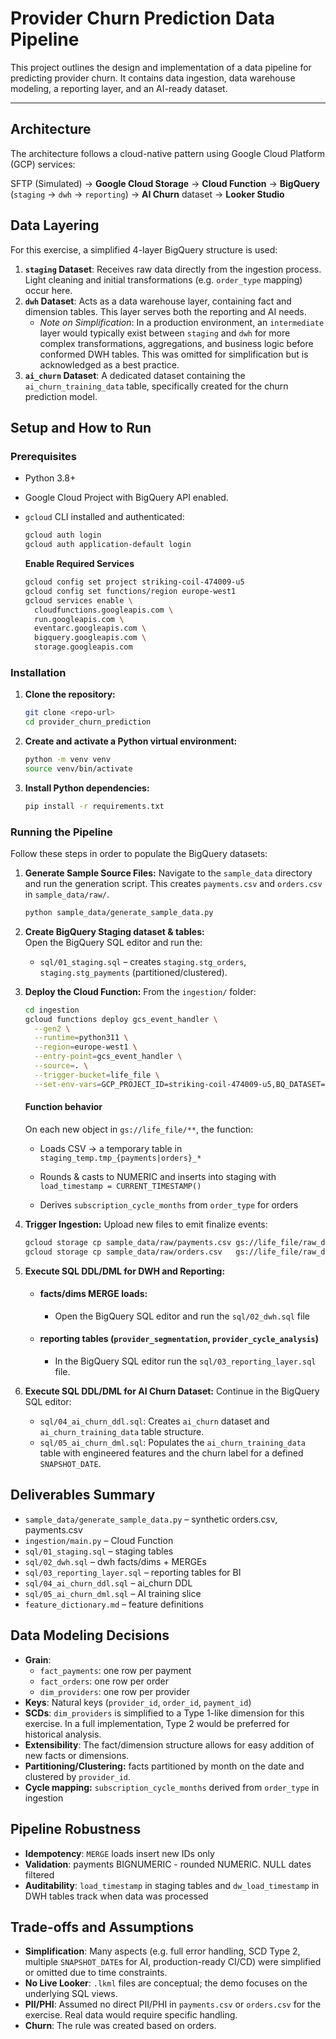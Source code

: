 # Provider Churn Prediction Data Pipeline

This project outlines the design and implementation of a data pipeline for predicting provider churn. It contains data ingestion, data warehouse modeling, a reporting layer, and an AI-ready dataset.

---

## Architecture

The architecture follows a cloud-native pattern using Google Cloud Platform (GCP) services:

SFTP (Simulated) → **Google Cloud Storage** → **Cloud Function** → **BigQuery** (`staging` → `dwh` → `reporting`) → **AI Churn** dataset → **Looker Studio**


## Data Layering

For this exercise, a simplified 4-layer BigQuery structure is used:

1.  **`staging` Dataset**: Receives raw data directly from the ingestion process. Light cleaning and initial transformations (e.g. `order_type` mapping) occur here.
2.  **`dwh` Dataset**: Acts as a data warehouse layer, containing fact and dimension tables. This layer serves both the reporting and AI needs.
    *   *Note on Simplification*: In a production environment, an `intermediate` layer would typically exist between `staging` and `dwh` for more complex transformations, aggregations, and business logic before conformed DWH tables. This was omitted for simplification but is acknowledged as a best practice.
3.  **`ai_churn` Dataset**: A dedicated dataset containing the `ai_churn_training_data` table, specifically created for the churn prediction model.

## Setup and How to Run

### Prerequisites

*   Python 3.8+
*   Google Cloud Project with BigQuery API enabled.
*   `gcloud` CLI installed and authenticated:

    ```bash
    gcloud auth login
    gcloud auth application-default login
    ```
    **Enable Required Services**

    ```bash
    gcloud config set project striking-coil-474009-u5
    gcloud config set functions/region europe-west1
    gcloud services enable \
      cloudfunctions.googleapis.com \
      run.googleapis.com \
      eventarc.googleapis.com \
      bigquery.googleapis.com \
      storage.googleapis.com
    ```

### Installation

1.  **Clone the repository:**
    ```bash
    git clone <repo-url>
    cd provider_churn_prediction
    ```

2.  **Create and activate a Python virtual environment:**
    ```bash
    python -m venv venv
    source venv/bin/activate  
    ```

3.  **Install Python dependencies:**
    ```bash
    pip install -r requirements.txt
    ```


### Running the Pipeline

Follow these steps in order to populate the BigQuery datasets:

1.  **Generate Sample Source Files:**
    Navigate to the `sample_data` directory and run the generation script. This creates `payments.csv` and `orders.csv` in `sample_data/raw/`.
    ```bash
    python sample_data/generate_sample_data.py
    ```

2.  **Create BigQuery Staging dataset & tables:**  
    Open the BigQuery SQL editor and run the:
    * `sql/01_staging.sql` – creates `staging.stg_orders`, `staging.stg_payments` (partitioned/clustered).

3.  **Deploy the Cloud Function:**
    From the `ingestion/` folder:
    ```bash
    cd ingestion
    gcloud functions deploy gcs_event_handler \
      --gen2 \
      --runtime=python311 \
      --region=europe-west1 \
      --entry-point=gcs_event_handler \
      --source=. \
      --trigger-bucket=life_file \
      --set-env-vars=GCP_PROJECT_ID=striking-coil-474009-u5,BQ_DATASET=staging,BQ_TEMP_DATASET=staging_temp
      ```
   
    #### Function behavior

    On each new object in `gs://life_file/**`, the function:

    * Loads CSV → a temporary table in `staging_temp.tmp_{payments|orders}_*` 

    * Rounds & casts to NUMERIC and inserts into staging with `load_timestamp = CURRENT_TIMESTAMP()`

    * Derives `subscription_cycle_months` from `order_type` for orders

4.  **Trigger Ingestion:**
    Upload new files to emit finalize events:
    ```bash
    gcloud storage cp sample_data/raw/payments.csv gs://life_file/raw_data/payments_2025-10-03.csv
    gcloud storage cp sample_data/raw/orders.csv   gs://life_file/raw_data/orders_2025-10-03.csv
    ```

5.  **Execute SQL DDL/DML for DWH and Reporting:**
    * #### facts/dims MERGE loads: 
      * Open the BigQuery SQL editor and run the `sql/02_dwh.sql` file

    * #### reporting tables (`provider_segmentation`, `provider_cycle_analysis`)

      * In the BigQuery SQL editor run the `sql/03_reporting_layer.sql` file.

6.  **Execute SQL DDL/DML for AI Churn Dataset:**
    Continue in the BigQuery SQL editor:
    *   `sql/04_ai_churn_ddl.sql`: Creates `ai_churn` dataset and `ai_churn_training_data` table structure.
    *   `sql/05_ai_churn_dml.sql`: Populates the `ai_churn_training_data` table with engineered features and the churn label for a defined `SNAPSHOT_DATE`.


## Deliverables Summary

* `sample_data/generate_sample_data.py` – synthetic orders.csv, payments.csv
* `ingestion/main.py` – Cloud Function 
* `sql/01_staging.sql` – staging tables 
* `sql/02_dwh.sql` – dwh facts/dims + MERGEs
* `sql/03_reporting_layer.sql` – reporting tables for BI
* `sql/04_ai_churn_ddl.sql` – ai_churn DDL 
* `sql/05_ai_churn_dml.sql` – AI training slice 
* `feature_dictionary.md` – feature definitions

## Data Modeling Decisions

*   **Grain**: 
    * `fact_payments`: one row per payment 
    * `fact_orders`: one row per order 
    * `dim_providers`: one row per provider
*   **Keys**: Natural keys (`provider_id`, `order_id`, `payment_id`)
*   **SCDs**: `dim_providers` is simplified to a Type 1-like dimension for this exercise. In a full implementation, Type 2 would be preferred for historical analysis.
*   **Extensibility**: The fact/dimension structure allows for easy addition of new facts or dimensions.
*   **Partitioning/Clustering:** facts partitioned by month on the date and clustered by `provider_id`.
*   **Cycle mapping:** `subscription_cycle_months` derived from `order_type` in ingestion

## Pipeline Robustness 

*   **Idempotency**: `MERGE` loads insert new IDs only
*   **Validation**: payments BIGNUMERIC - rounded NUMERIC. NULL dates filtered
*   **Auditability**: `load_timestamp` in staging tables and `dw_load_timestamp` in DWH tables track when data was processed

## Trade-offs and Assumptions

*   **Simplification**: Many aspects (e.g. full error handling, SCD Type 2, multiple `SNAPSHOT_DATE`s for AI, production-ready CI/CD) were simplified or omitted due to time constraints.
*   **No Live Looker**: `.lkml` files are conceptual; the demo focuses on the underlying SQL views.
*   **PII/PHI**: Assumed no direct PII/PHI in `payments.csv` or `orders.csv` for the exercise. Real data would require specific handling.
*   **Churn**: The rule was created based on orders.